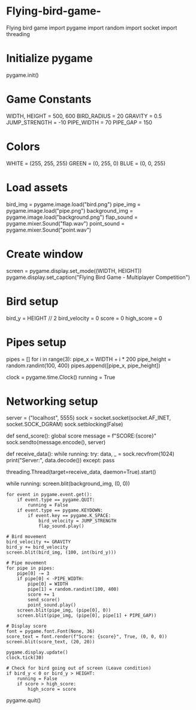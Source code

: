 # Flying-bird-game-
Flying bird game 
import pygame
import random
import socket
import threading

# Initialize pygame
pygame.init()

# Game Constants
WIDTH, HEIGHT = 500, 600
BIRD_RADIUS = 20
GRAVITY = 0.5
JUMP_STRENGTH = -10
PIPE_WIDTH = 70
PIPE_GAP = 150

# Colors
WHITE = (255, 255, 255)
GREEN = (0, 255, 0)
BLUE = (0, 0, 255)

# Load assets
bird_img = pygame.image.load("bird.png")
pipe_img = pygame.image.load("pipe.png")
background_img = pygame.image.load("background.png")
flap_sound = pygame.mixer.Sound("flap.wav")
point_sound = pygame.mixer.Sound("point.wav")

# Create window
screen = pygame.display.set_mode((WIDTH, HEIGHT))
pygame.display.set_caption("Flying Bird Game - Multiplayer Competition")

# Bird setup
bird_y = HEIGHT // 2
bird_velocity = 0
score = 0
high_score = 0

# Pipes setup
pipes = []
for i in range(3):
    pipe_x = WIDTH + i * 200
    pipe_height = random.randint(100, 400)
    pipes.append([pipe_x, pipe_height])

clock = pygame.time.Clock()
running = True

# Networking setup
server = ("localhost", 5555)
sock = socket.socket(socket.AF_INET, socket.SOCK_DGRAM)
sock.setblocking(False)

def send_score():
    global score
    message = f"SCORE:{score}"
    sock.sendto(message.encode(), server)

def receive_data():
    while running:
        try:
            data, _ = sock.recvfrom(1024)
            print("Server:", data.decode())
        except:
            pass

threading.Thread(target=receive_data, daemon=True).start()

while running:
    screen.blit(background_img, (0, 0))
    
    for event in pygame.event.get():
        if event.type == pygame.QUIT:
            running = False
        if event.type == pygame.KEYDOWN:
            if event.key == pygame.K_SPACE:
                bird_velocity = JUMP_STRENGTH
                flap_sound.play()
    
    # Bird movement
    bird_velocity += GRAVITY
    bird_y += bird_velocity
    screen.blit(bird_img, (100, int(bird_y)))
    
    # Pipe movement
    for pipe in pipes:
        pipe[0] -= 3
        if pipe[0] < -PIPE_WIDTH:
            pipe[0] = WIDTH
            pipe[1] = random.randint(100, 400)
            score += 1
            send_score()
            point_sound.play()
        screen.blit(pipe_img, (pipe[0], 0))
        screen.blit(pipe_img, (pipe[0], pipe[1] + PIPE_GAP))
    
    # Display score
    font = pygame.font.Font(None, 36)
    score_text = font.render(f"Score: {score}", True, (0, 0, 0))
    screen.blit(score_text, (20, 20))
    
    pygame.display.update()
    clock.tick(30)

    # Check for bird going out of screen (Leave condition)
    if bird_y < 0 or bird_y > HEIGHT:
        running = False
        if score > high_score:
            high_score = score

pygame.quit()
